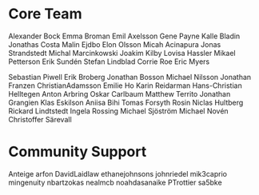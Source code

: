 # Core Team
Alexander Bock
Emma Broman
Emil Axelsson
Gene Payne
Kalle Bladin
Jonathas Costa
Malin Ejdbo
Elon Olsson
Micah Acinapura
Jonas Strandstedt
Michal Marcinkowski
Joakim Kilby
Lovisa Hassler
Mikael Petterson
Erik Sundén
Stefan Lindblad
Corrie Roe
Eric Myers

Sebastian Piwell
Erik Broberg
Jonathan Bosson
Michael Nilsson
Jonathan Franzen
ChristianAdamsson
Emilie Ho
Karin Reidarman
Hans-Christian Helltegen
Anton Arbring
Oskar Carlbaum
Matthew Territo
Jonathan Grangien
Klas Eskilson
Aniisa Bihi
Tomas Forsyth Rosin
Niclas Hultberg
Rickard Lindtstedt
Ingela Rossing
Michael Sjöström
Michael Novén
Christoffer Särevall

# Community Support
Anteige
arfon
DavidLaidlaw
ethanejohnsons
johnriedel
mik3caprio
mingenuity
nbartzokas
nealmcb
noahdasanaike
PTrottier
sa5bke
